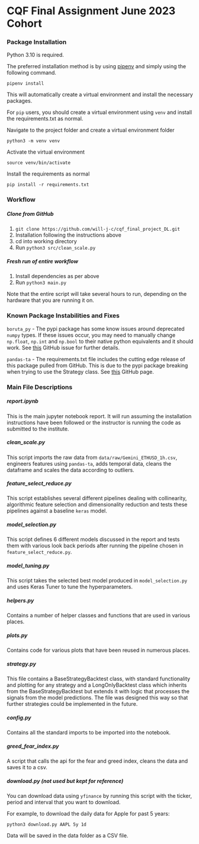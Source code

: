 # CQF Final Assignment June 2023 Cohort

### Package Installation

Python 3.10 is required.

The preferred installation method is by using [pipenv](https://pipenv.pypa.io/en/latest/) and simply using the following command.

`pipenv install`

This will automatically create a virtual environment and install the necessary packages.

For `pip` users, you should create a virtual environment using `venv` and install the requirements.txt as normal.

Navigate to the project folder and create a virtual environment folder

`python3 -m venv venv`

Activate the virtual environment

`source venv/bin/activate`

Install the requirements as normal

`pip install -r requirements.txt`

### Workflow

##### Clone from GitHub

1. `git clone https://github.com/will-j-c/cqf_final_project_DL.git`
2. Installation following the instructions above
3. cd into working directory
4. Run `python3 src/clean_scale.py`

##### Fresh run of entire workflow

1. Install dependencies as per above
2. Run `python3 main.py`

Note that the entire script will take several hours to run, depending on the hardware that you are running it on.

### Known Package Instabilities and Fixes

`boruta_py` - The pypi package has some know issues around deprecated `numpy` types. If these issues occur, you may need to manually change `np.float`, `np.int` and `np.bool` to their native python equivalents and it should work. See [this](https://github.com/scikit-learn-contrib/boruta_py/issues/122) GitHub issue for further details.

`pandas-ta` - The requirements.txt file includes the cutting edge release of this package pulled from GitHub. This is due to the pypi package breaking when trying to use the Strategy class. See [this](https://github.com/twopirllc/pandas-ta?tab=readme-ov-file#latest-version) GitHub page.

### Main File Descriptions

##### report.ipynb

This is the main jupyter notebook report. It will run assuming the installation instructions have been followed or the instructor is running the code as submitted to the institute.

##### clean_scale.py

This script imports the raw data from `data/raw/Gemini_ETHUSD_1h.csv`, engineers features using `pandas-ta`, adds temporal data, cleans the dataframe and scales the data according to outliers.

##### feature_select_reduce.py

This script establishes several different pipelines dealing with collinearity, algorithmic feature selection and dimensionality reduction and tests these pipelines against a baseline `keras` model.

##### model_selection.py

This script defines 6 different models discussed in the report and tests them with various look back periods after running the pipeline chosen in `feature_select_reduce.py`.

##### model_tuning.py

This script takes the selected best model produced in `model_selection.py` and uses Keras Tuner to tune the hyperparameters. 

##### helpers.py

Contains a number of helper classes and functions that are used in various places.

##### plots.py

Contains code for various plots that have been reused in numerous places.

##### strategy.py

This file contains a BaseStrategyBacktest class, with standard functionality and plotting for any strategy and a LongOnlyBacktest class which inherits from the BaseStrategyBacktest but extends it with logic that processes the signals from the model predictions. The file was designed this way so that further strategies could be implemented in the future.

##### config.py

Contains all the standard imports to be imported into the notebook.

##### greed_fear_index.py

A script that calls the api for the fear and greed index, cleans the data and saves it to a csv.

##### download.py (not used but kept for reference)

You can download data using `yfinance` by running this script with the ticker, period and interval that you want to download.

For example, to download the daily data for Apple for past 5 years:

`python3 download.py AAPL 5y 1d`

Data will be saved in the data folder as a CSV file.